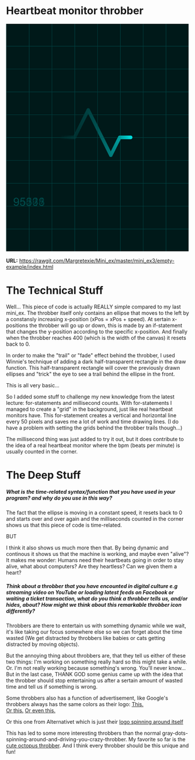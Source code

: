 # Heartbeat monitor throbber

![alt tekst](throbber.PNG) 

**URL:** https://rawgit.com/Margretexie/Mini_ex/master/mini_ex3/empty-example/index.html

# The Technical Stuff
Well... This piece of code is actually REALLY simple compared to my last mini_ex. The throbber itself only contains an ellipse that moves to the left by a constansly increasing x-position (xPos = xPos + speed). At sertain x-positions the throbber will go up or down, this is made by an if-statement that changes the y-position according to the specific x-position. And finally when the throbber reaches 400 (which is the width of the canvas) it resets back to 0.

In order to make the "trail" or "fade" effect behind the throbber, I used Winnie's technique of adding a dark half-transparent rectangle in the draw function. This half-transparent rectangle will cover the previously drawn ellipses and "trick" the eye to see a trail behind the ellipse in the front.  

This is all very basic...

So I added some stuff to challenge my new knowledge from the latest lecture: for-statements and millisecond counts.
With for-statements I managed to create a "grid" in the background, just like real heartbeat monitors have. This for-statement creates a vertical and horizontal line every 50 pixels and saves me a lot of work and time drawing lines. (I do have a problem with setting the grids behind the throbber trails though...)

The millisecond thing was just added to try it out, but it does contribute to the idea of a real heartbeat monitor where the bpm (beats per minute) is usually counted in the corner.

# The Deep Stuff
##### What is the time-related syntax/function that you have used in your program? and why do you use in this way?
The fact that the ellipse is moving in a constant speed, it resets back to 0 and starts over and over again and the milliseconds counted in the corner shows us that this piece of code is time-related. 

BUT

I think it also shows us much more then that. By being dynamic and continous it shows us that the machine is working, and maybe even "alive"? It makes me wonder: Humans need their heartbeats going in order to stay alive, what about computers? Are they heartless? Can we given them a heart?

##### Think about a throbber that you have encounted in digital culture e.g streaming video on YouTube or loading latest feeds on Facebook or waiting a ticket transaction, what do you think a throbber tells us, and/or hides, about? How might we think about this remarkable throbber icon differently?
Throbbers are there to entertain us with something dynamic while we wait, it's like taking our focus somewhere else so we can forget about the time wasted (We get distracted by throbbers like babies or cats getting distracted by moving objects). 

But the annoying thing about throbbers are, that they tell us either of these two things: I'm working on something really hard so this might take a while. Or. I'm not really working because something's wrong. You'll never know... But in the last case, THANK GOD some genius came up with the idea that the throbber should stop entertaining us after a sertain amount of wasted time and tell us if something is wrong.

Some throbbers also has a function of advertisement, like Google's throbbers always has the same colors as their logo:
[This.](https://dribbble.com/shots/1191457-Dots-Throbber)   
[Or this.](https://dribbble.com/shots/1198509-Google-Plus-Like-Loader)
[Or even this.](https://giphy.com/gifs/little-mix-icons-Ne0tAkq2Ku2w8)

Or this one from Alternativet which is just their [logo spinning around itself](https://alleos.alternativet.dk/user/3980)

This has led to some more interesting throbbers than the normal gray-dots-spinning-around-and-driving-you-crazy-throbber. My favorite so far is the [cute octopus throbber](https://imgur.com/gallery/r3PStS5). And I think every throbber should be this unique and fun!
